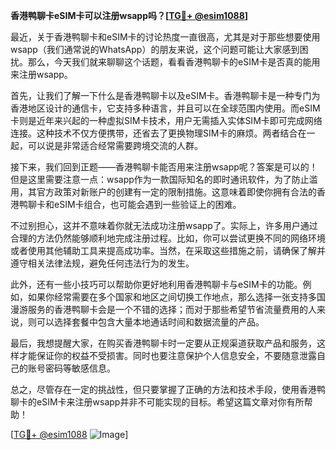 **香港鸭聊卡eSIM卡可以注册wsapp吗？[[TG💪+ @esim1088](https://t.me/s/esim1088)]**

最近，关于香港鸭聊卡和eSIM卡的讨论热度一直很高，尤其是对于那些想要使用wsapp（我们通常说的WhatsApp）的朋友来说，这个问题可能让大家感到困扰。那么，今天我们就来聊聊这个话题，看看香港鸭聊卡的eSIM卡是否真的能用来注册wsapp。

首先，让我们了解一下什么是香港鸭聊卡以及eSIM卡。香港鸭聊卡是一种专门为香港地区设计的通信卡，它支持多种语言，并且可以在全球范围内使用。而eSIM卡则是近年来兴起的一种虚拟SIM卡技术，用户无需插入实体SIM卡即可完成网络连接。这种技术不仅方便携带，还省去了更换物理SIM卡的麻烦。两者结合在一起，可以说是非常适合经常需要跨境交流的人群。

接下来，我们回到正题——香港鸭聊卡能否用来注册wsapp呢？答案是可以的！但是这里需要注意一点：wsapp作为一款国际知名的即时通讯软件，为了防止滥用，其官方政策对新账户的创建有一定的限制措施。这意味着即使你拥有合法的香港鸭聊卡和eSIM卡组合，也可能会遇到一些验证上的困难。

不过别担心，这并不意味着你就无法成功注册wsapp了。实际上，许多用户通过合理的方法仍然能够顺利地完成注册过程。比如，你可以尝试更换不同的网络环境或者使用其他辅助工具来提高成功率。当然，在采取这些措施之前，请确保了解并遵守相关法律法规，避免任何违法行为的发生。

此外，还有一些小技巧可以帮助你更好地利用香港鸭聊卡与eSIM卡的功能。例如，如果你经常需要在多个国家和地区之间切换工作地点，那么选择一张支持多国漫游服务的香港鸭聊卡会是一个不错的选择；而对于那些希望节省流量费用的人来说，则可以选择套餐中包含大量本地通话时间和数据流量的产品。

最后，我想提醒大家，在购买香港鸭聊卡时一定要从正规渠道获取产品和服务，这样才能保证你的权益不受损害。同时也要注意保护个人信息安全，不要随意泄露自己的账号密码等敏感信息。

总之，尽管存在一定的挑战性，但只要掌握了正确的方法和技术手段，使用香港鸭聊卡的eSIM卡来注册wsapp并非不可能实现的目标。希望这篇文章对你有所帮助！

[[TG💪+ @esim1088](https://t.me/s/esim1088) ![Image](https://i.postimg.cc/4NQfJmqS/Snipaste-2025-05-13-00-14-12.png)]